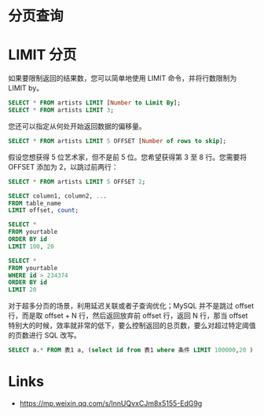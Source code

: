 # 分页查询

# LIMIT 分页

如果要限制返回的结果数，您可以简单地使用 LIMIT 命令，并将行数限制为 LIMIT by。

```sql
SELECT * FROM artists LIMIT [Number to Limit By];
SELECT * FROM artists LIMIT 3;
```

您还可以指定从何处开始返回数据的偏移量。

```sql
SELECT * FROM artists LIMIT 5 OFFSET [Number of rows to skip];
```

假设您想获得 5 位艺术家，但不是前 5 位。您希望获得第 3 至 8 行。您需要将 OFFSET 添加为 2，以跳过前两行：

```sql
SELECT * FROM artists LIMIT 5 OFFSET 2;
```

```sql
SELECT column1, column2, ...
FROM table_name
LIMIT offset, count;

SELECT *
FROM yourtable
ORDER BY id
LIMIT 100, 20
```

```sql
SELECT *
FROM yourtable
WHERE id > 234374
ORDER BY id
LIMIT 20
```

对于超多分页的场景，利用延迟关联或者子查询优化；MySQL 并不是跳过 offset 行，而是取 offset + N 行，然后返回放弃前 offset 行，返回 N 行，那当 offset 特别大的时候，效率就非常的低下，要么控制返回的总页数，要么对超过特定阈值的页数进行 SQL 改写。

```sql
SELECT a.* FROM 表1 a, (select id from 表1 where 条件 LIMIT 100000,20 ) b where a.id=b.id
```

# Links

- https://mp.weixin.qq.com/s/lnnUQvxCJm8x5155-EdG9g
